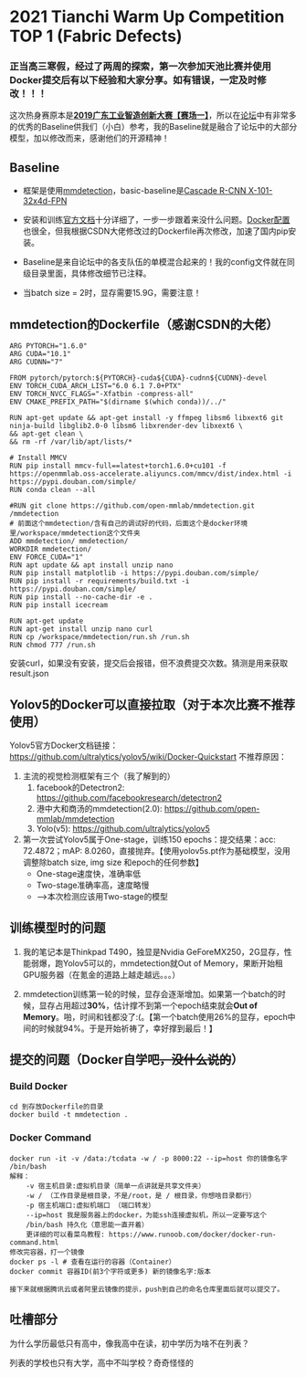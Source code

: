 # 2021 Tianchi Warm Up Competition TOP 1 (Fabric Defects)  

### 正当高三寒假，经过了两周的探索，第一次参加天池比赛并使用Docker提交后有以下经验和大家分享。如有错误，一定及时修改！！！

这次热身赛原本是[**2019广东工业智造创新大赛【赛场一】**](https://tianchi.aliyun.com/competition/entrance/231748/introduction)，所以在[论坛](https://tianchi.aliyun.com/competition/entrance/231748/forum)中有非常多的优秀的Baseline供我们（小白）参考，我的Baseline就是融合了论坛中的大部分模型，加以修改而来，感谢他们的开源精神！

## Baseline

- 框架是使用[mmdetection](https://github.com/open-mmlab/mmdetection)，basic-baseline是[Cascade R-CNN X-101-32x4d-FPN](https://github.com/open-mmlab/mmdetection/tree/master/configs/cascade_rcnn)

- 安装和训练[官方文档](https://mmdetection.readthedocs.io/en/latest/index.html)十分详细了，一步一步跟着来没什么问题。[Docker配置](https://mmdetection.readthedocs.io/en/latest/get_started.html#another-option-docker-image)也很全，但我根据CSDN大佬修改过的Dockerfile再次修改，加速了国内pip安装。

- Baseline是来自论坛中的各支队伍的单模混合起来的！我的config文件就在同级目录里面，具体修改细节已注释。

- 当batch size = 2时，显存需要15.9G，需要注意！


## mmdetection的Dockerfile（感谢CSDN的大佬）

```
ARG PYTORCH="1.6.0"
ARG CUDA="10.1"
ARG CUDNN="7"

FROM pytorch/pytorch:${PYTORCH}-cuda${CUDA}-cudnn${CUDNN}-devel
ENV TORCH_CUDA_ARCH_LIST="6.0 6.1 7.0+PTX"
ENV TORCH_NVCC_FLAGS="-Xfatbin -compress-all"
ENV CMAKE_PREFIX_PATH="$(dirname $(which conda))/../"

RUN apt-get update && apt-get install -y ffmpeg libsm6 libxext6 git ninja-build libglib2.0-0 libsm6 libxrender-dev libxext6 \
&& apt-get clean \
&& rm -rf /var/lib/apt/lists/*

# Install MMCV
RUN pip install mmcv-full==latest+torch1.6.0+cu101 -f https://openmmlab.oss-accelerate.aliyuncs.com/mmcv/dist/index.html -i https://pypi.douban.com/simple/
RUN conda clean --all

#RUN git clone https://github.com/open-mmlab/mmdetection.git /mmdetection
# 前面这个mmdetection/含有自己的调试好的代码，后面这个是docker环境里/workspace/mmdetection这个文件夹
ADD mmdetection/ mmdetection/
WORKDIR mmdetection/
ENV FORCE_CUDA="1"
RUN apt update && apt install unzip nano
RUN pip install matplotlib -i https://pypi.douban.com/simple/
RUN pip install -r requirements/build.txt -i https://pypi.douban.com/simple/
RUN pip install --no-cache-dir -e .
RUN pip install icecream

RUN apt-get update
RUN apt-get install unzip nano curl
RUN cp /workspace/mmdetection/run.sh /run.sh
RUN chmod 777 /run.sh
```
安装curl，如果没有安装，提交后会报错，但不浪费提交次数。猜测是用来获取 result.json

## Yolov5的Docker可以直接拉取（对于本次比赛不推荐使用）
Yolov5官方Docker文档链接：https://github.com/ultralytics/yolov5/wiki/Docker-Quickstart
不推荐原因：
1. 主流的视觉检测框架有三个（我了解到的）
	1. facebook的Detectron2: https://github.com/facebookresearch/detectron2
	2. 港中大和商汤的mmdetection(2.0): https://github.com/open-mmlab/mmdetection
	3. Yolo(v5): https://github.com/ultralytics/yolov5
2. 第一次尝试Yolov5属于One-stage，训练150 epochs：提交结果：acc: 72.4872；mAP: 8.0260，直接抛弃。【使用yolov5s.pt作为基础模型，没用调整除batch size, img size 和epoch的任何参数】
	* One-stage速度快，准确率低
	* Two-stage准确率高，速度略慢
	* -->本次检测应该用Two-stage的模型

## 训练模型时的问题

1. 我的笔记本是Thinkpad T490，独显是Nvidia GeForeMX250，2G显存，性能弱爆，跑Yolov5可以的，mmdetection就Out of Memory，果断开始租GPU服务器（在氪金的道路上越走越远。。。）

2. mmdetection训练第一轮的时候，显存会逐渐增加。如果第一个batch的时候，显存占用超过**30%**，估计撑不到第一个epoch结束就会**Out of Memory**。啪，时间和钱都没了:(。【第一个batch使用26%的显存，epoch中间的时候就94%。于是开始祈祷了，幸好撑到最后！】

## 提交的问题（Docker自学吧<s>，没什么说的</s>）

### Build Docker
```
cd 到存放Dockerfile的目录
docker build -t mmdetection .
```
### Docker Command
```
docker run -it -v /data:/tcdata -w / -p 8000:22 --ip=host 你的镜像名字 /bin/bash
解释：
	-v 宿主机目录:虚拟机目录（简单一点讲就是共享文件夹）
	-w / （工作目录是根目录，不是/root，是 / 根目录，你想啥目录都行）
	-p 宿主机端口:虚拟机端口 （端口转发）
	--ip=host 我是服务器上的docker，为能ssh连接虚拟机，所以一定要写这个
	/bin/bash 持久化（意思能一直开着）
	更详细的可以看菜鸟教程: https://www.runoob.com/docker/docker-run-command.html
修改完容器，打一个镜像
docker ps -l # 查看在运行的容器（Container）
docker commit 容器ID(前3个字符或更多) 新的镜像名字:版本

接下来就根据腾讯云或者阿里云镜像的提示，push到自己的命名仓库里面后就可以提交了。
```

## 吐槽部分

为什么学历最低只有高中，像我高中在读，初中学历为啥不在列表？

列表的学校也只有大学，高中不叫学校？奇奇怪怪的